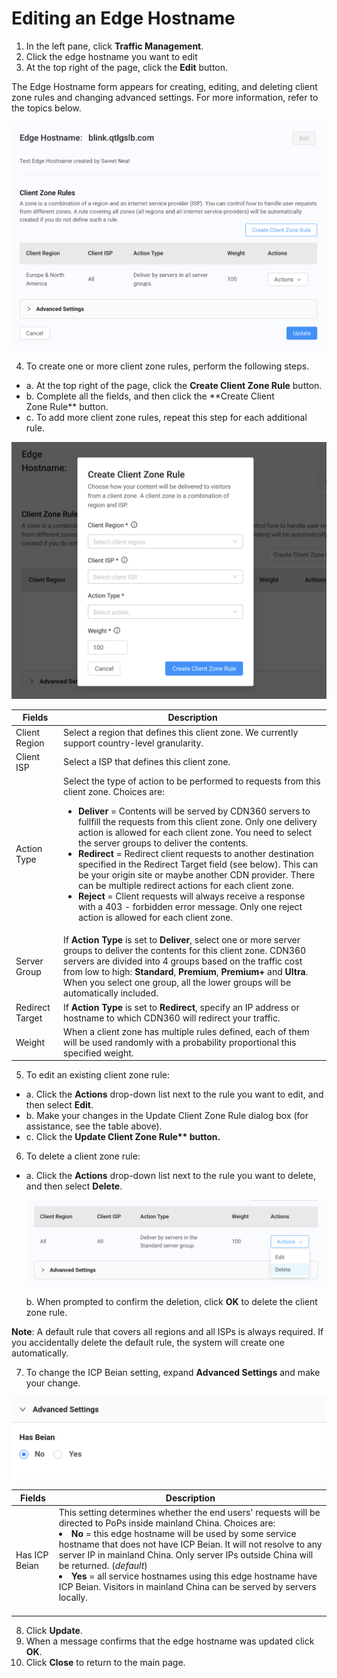 # Editing an Edge Hostname

1. In the left pane, click **Traffic Management**.
2. Click the edge hostname you want to edit 
3. At the top right of the page, click the **Edit** button.

The Edge Hostname form appears for creating, editing, and deleting client zone rules and changing advanced settings. For more information, refer to the topics below.
<p align=center><img src="/docs/resources/images/traffic-management/traffic-management-edit-edge-hostname.png" alt="edit cname form"></p>

4. To create one or more client zone rules, perform the following steps.

<ul><li>a. At the top right of the page, click the <strong>Create Client Zone Rule</strong> button.</li>
<li>b. Complete all the fields, and then click the **Create Client Zone Rule** button.</li>
<li>c. To add more client zone rules, repeat this step for each additional rule.</li></ul>

<p align=center><img src="/docs/resources/images/traffic-management/create-client-zone-rule.png" alt="create client region rule"></p>

| **Fields**        | **Description**   |
| ----------------- | ----------------- |
| Client Region     | Select a region that defines this client zone. We currently support country-level granularity.|
| Client ISP        | Select a ISP that defines this client zone. |
| Action Type       | Select the type of action to be performed to requests from this client zone. Choices are:<br><ul><li><strong>Deliver</strong> = Contents will be served by CDN360 servers to fullfill the requests from this client zone. Only one delivery action is allowed for each client zone. You need to select the server groups to deliver the contents. </li><li><strong>Redirect</strong> = Redirect client requests to another destination specified in the Redirect Target field (see below). This can be your origin site or maybe another CDN provider. There can be multiple redirect actions for each client zone.</li><li><strong>Reject</strong> = Client requests will always receive a response with a 403 - forbidden error message. Only one reject action is allowed for each client zone.</li></ul>  
| Server Group      | If <strong>Action Type</strong> is set to <strong>Deliver</strong>, select one or more server groups to deliver the contents for this client zone. CDN360 servers are divided into 4 groups based on the traffic cost from low to high: <strong>Standard</strong>, <strong>Premium</strong>, <strong>Premium+</strong> and <strong>Ultra</strong>. When you select one group, all the lower groups will be automatically included. |
| Redirect Target   | If <strong>Action Type</strong> is set to <strong>Redirect</strong>, specify an IP address or hostname to which CDN360 will redirect your traffic. |
| Weight | When a client zone has multiple rules defined, each of them will be used randomly with a probability proportional this specified weight. |

5. To edit an existing client zone rule:

<ul><li>a. Click the <strong>Actions</strong> drop-down list next to the rule you want to edit, and then select <strong>Edit</strong>.</li>
<li>b. Make your changes in the Update Client Zone Rule dialog box (for assistance, see the table above).</li>
<li>c. Click the <strong>Update Client Zone Rule** button.</strong></li></ul>

6. To delete a client zone rule:

<ul><li>a. Click the <strong>Actions</strong> drop-down list next to the rule you want to delete, and then select <strong>Delete</strong>.

<p align=center><img src="/docs/resources/images/traffic-management/edge-hostname-delete-zone-rule.png" alt="zone rule delete"></p>
</li>
</li>b. When prompted to confirm the deletion, click <strong>OK</strong> to delete the client zone rule.</li></ul>

**Note**: A default rule that covers all regions and all ISPs is always required. If you accidentally delete the default rule, the system will create one automatically.

7. To change the ICP Beian setting, expand **Advanced Settings** and make your change.

<p align=center><img src="/docs/resources/images/traffic-management/edge-hostname-advanced-settings.png" alt="edge hostname advanced settings" width="700"></p>

| **Fields**      | **Description** |
| --------------- | --------------- |
| Has ICP Beian  | This setting determines whether the end users' requests will be directed to PoPs inside mainland China. Choices are: <br><li><strong>No</strong> = this edge hostname will be used by some service hostname that does not have ICP Beian. It will not resolve to any server IP in mainland China. Only server IPs outside China will be returned. (*default*) <li><strong>Yes</strong> = all service hostnames using this edge hostname have ICP Beian. Visitors in mainland China can be served by servers locally.</li></br>|

8. Click **Update**.
9. When a message confirms that the edge hostname was updated click **OK**.
10.  Click **Close** to return to the main page.

